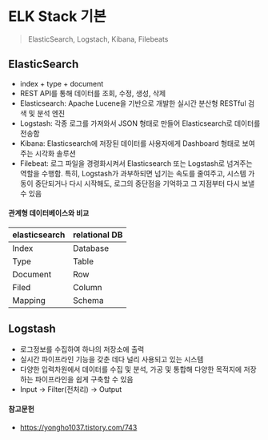 # ELK Stack 기본
> ElasticSearch, Logstach, Kibana, Filebeats

## ElasticSearch
 - index + type + document
 - REST API를 통해 데이터를 조회, 수정, 생성, 삭제
 - Elasticsearch: Apache Lucene을 기반으로 개발한 실시간 분산형 RESTful 검색 및 분석 엔진 
 - Logstash: 각종 로그를 가져와서 JSON 형태로 만들어 Elasticsearch로 데이터를 전송함 
 - Kibana: Elasticsearch에 저장된 데이터를 사용자에게 Dashboard 형태로 보여주는 시각화 솔루션
 - Filebeat: 로그 파일을 경령화시켜서 Elasticsearch 또는 Logstash로 넘겨주는 역할을 수행함. 특히, Logstash가 과부하되면 넘기는 속도를 줄여주고, 시스템 가동이 중단되거나 다시 시작해도, 로그의 중단점을 기억하고 그 지점부터 다시 보낼 수 있음
   
   

#### 관계형 데이터베이스와 비교
|elasticsearch|relational DB|
|------|-------|
|Index|Database|
|Type|Table|
|Document|Row|
|Filed|Column|
|Mapping|Schema|

## Logstash
 - 로그정보를 수집하여 하나의 저장소에 출력
 - 실시간 파이프라인 기능을 갖춘 데다 널리 사용되고 있는 시스템
 - 다양한 입력차원에서 데이터를 수집 및 분석, 가공 및 통합해 다양한 목적지에 저장하는 파이프라인을 쉽게 구축할 수 있음
 - Input -> Filter(전처리) -> Output

#### 참고문헌
 - https://yongho1037.tistory.com/743
 
   